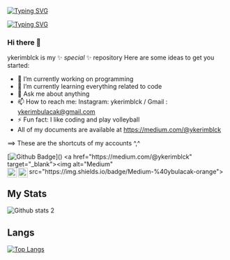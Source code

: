 [![Typing SVG](https://readme-typing-svg.demolab.com?font=Fira+Code&pause=1000&color=BB0000&center=YANLI%C5%9E&vCenter=YANLI%C5%9E&repeat=YANLI%C5%9E&width=435&lines=Yusuf+Kerim+bulacak)](https://git.io/typing-svg)

[![Typing SVG](https://readme-typing-svg.demolab.com?font=Fira+Code&pause=1000&color=E60000&center=YANLI%C5%9E&vCenter=YANLI%C5%9E&repeat=do%C4%9Fru&width=435&lines=Full-Stack+Web+And+App+Developer;IOS+Developer)](https://git.io/typing-svg)





### Hi there 👋

ykerimblck is my ✨ _special_ ✨ repository 
Here are some ideas to get you started:

- 🔭 I’m currently working on programming
- 🌱 I’m currently learning everything related to code
- 💬 Ask me about anything
- 📫 How to reach me: Instagram: ykerimblck / Gmail : ykerimbulacak@gmail.com
- ⚡ Fun fact: I like coding and play volleyball
- All of my documents are available at https://medium.com/@ykerimblck

==> These are the shortcuts of my accounts ^,^


[![Github Badge](https://img.shields.io/badge/-Github-000?style=quare&labelColor=000&logo=Github&logoColor=white&[https://github.com/ykerimblck](https://github.com/ykerimblck)=https://github.com/ykerimblck)]() 
 <a href="https://medium.com/@ykerimblck" target="_blank"><img alt="Medium" src="https://img.shields.io/badge/Medium-%40ybulacak-orange">
[<img width="22" src="https://upload.wikimedia.org/wikipedia/commons/thumb/e/e9/Linkedin_icon.svg/2048px-Linkedin_icon.svg.png" align="left" />][linkedin]
[<img width="22" src="https://upload.wikimedia.org/wikipedia/commons/thumb/e/e7/Instagram_logo_2016.svg/2048px-Instagram_logo_2016.svg.png" align="left" />][instagram]

[linkedin]:https://tr.linkedin.com/in/yusuf-kerim-bulacak
[instagram]:https://www.instagram.com/ykerimblck/

## My Stats
![Github stats 2](https://github-readme-stats.vercel.app/api?username=ykerimblck&show_icons=true&theme=radical)

## Langs
[![Top Langs](https://github-readme-stats.vercel.app/api/top-langs/?username=ykerimblck&layout=compact&theme=tokyonight)](https://github.com/ykerimblck)
